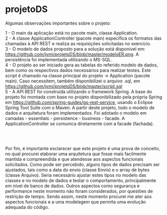 # projetoDS

Algumas observações importantes sobre o projeto:</br>

1 - O main da aplicação está no pacote main, classe Application.</br>
2 - A classe ApplicationController (pacote main) especifica os formatos das chamadas à API REST e realiza as requisições solicitadas no exercício. </br>
3 - O modelo de dados proposto para a solução está disponível em: https://github.com/jvmj/projetoDS/blob/master/modeloER.png. A persistência foi implementada utilizando o MS-SQL. </br>
4 - O projeto ao ser iniciado gera as tabelas do referido modelo de dados, bem como os respectivos dados necessários para realizar testes.  Este script é chamado na classe principal do projeto -> Application (pacote main). Caso necessitem, também disponibilizei o arquivo .sql, em https://github.com/jvmj/projetoDS/blob/master/script.sql </br>
5 - A API REST foi construída utilizando o framework Spring. A base do projeto foi montada com base no projeto disponibilizado pela própria Spring em https://github.com/spring-guides/gs-rest-service, usando o Eclipse Spring Tool Suite com o Maven. A partir deste projeto, todo o modelo de dados e arquitetura foram implementados. Foi adotado o modelo em camadas - essentials - persistence - business - facade. A ApplicationController se comunica diretamente com a facade (fachada). </br>

</br>
</br>

Por fim, é importante esclarecer que este projeto é uma prova de conceito, no qual procurei elaborar uma arquitetura que fosse mais facilmente mantida e compreendida e que atendesse aos aspectos funcionais solicitados. Como pode ser percebido, alguns tipos de dados precisam ser ajustados, tais como a data do envio (classe Envio) e o array de bytes (classe Arquivo). Seria necessário  ajustar estes tipos no modelo das classes e no modelo de dados e testar o comportamento, principalmente em nível de banco de dados. Outros aspectos como segurança e performance neste momento não foram considerados, por questões de restrição de tempo. Sendo assim,  neste momento procurei me ater aos aspectos funcionais e a uma modelagem que permita uma evolução adequada do código.

